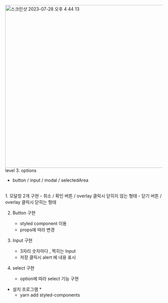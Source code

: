 <img width="519" alt="스크린샷 2023-07-28 오후 4 44 13" src="https://github.com/billiweb/todolist-project-lv/assets/119646235/39aff139-a169-4f85-9a99-825af4cfd269"><br />
level 3. options
- button / input / modal / selectedArea
<br />
1. 모달창 2개 구현
    - 취소 / 확인 버튼 / overlay 클릭시 닫히지 않는 형태
    - 닫기 버튼 / overlay 클릭시 닫히는 형태

2. Button 구현
    - styled component 이용
    - props에 따라 변경

3. Input 구현
    - 3자리 숫자마다 , 찍히는 Input
    - 저장 클릭시 alert 에 내용 표시

4. select 구현
    - option에 따라 select 기능 구현

* 설치 프로그램 *
    - yarn add styled-components
